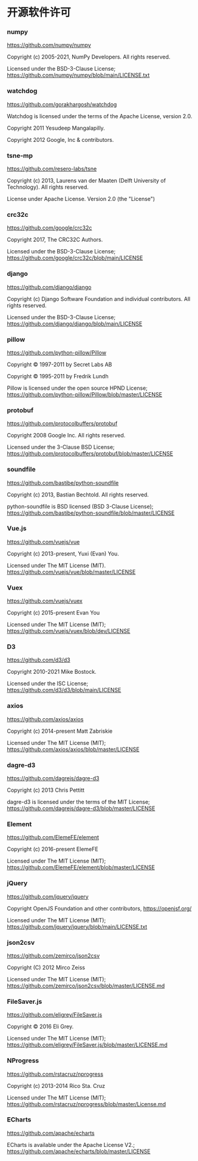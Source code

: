 # 开源软件许可

### numpy

https://github.com/numpy/numpy

Copyright (c) 2005-2021, NumPy Developers. All rights reserved.

Licensed under the BSD-3-Clause License; https://github.com/numpy/numpy/blob/main/LICENSE.txt

### watchdog

https://github.com/gorakhargosh/watchdog

Watchdog is licensed under the terms of the Apache License, version 2.0.

Copyright 2011 Yesudeep Mangalapilly.

Copyright 2012 Google, Inc & contributors.

### tsne-mp

https://github.com/resero-labs/tsne

Copyright (c) 2013, Laurens van der Maaten (Delft University of Technology). All rights reserved.

License under Apache License. Version 2.0 (the "License")

### crc32c

https://github.com/google/crc32c

Copyright 2017, The CRC32C Authors.

Licensed under the BSD-3-Clause License; https://github.com/google/crc32c/blob/main/LICENSE

### django

https://github.com/django/django

Copyright (c) Django Software Foundation and individual contributors. All rights reserved.

Licensed under the BSD-3-Clause License; https://github.com/django/django/blob/main/LICENSE

### pillow

https://github.com/python-pillow/Pillow

Copyright © 1997-2011 by Secret Labs AB

Copyright © 1995-2011 by Fredrik Lundh

Pillow is licensed under the open source HPND License; https://github.com/python-pillow/Pillow/blob/master/LICENSE

### protobuf

https://github.com/protocolbuffers/protobuf

Copyright 2008 Google Inc. All rights reserved.

Licensed under the 3-Clause BSD License; https://github.com/protocolbuffers/protobuf/blob/master/LICENSE

### soundfile

https://github.com/bastibe/python-soundfile

Copyright (c) 2013, Bastian Bechtold. All rights reserved.

python-soundfile is BSD licensed (BSD 3-Clause License); https://github.com/bastibe/python-soundfile/blob/master/LICENSE

### Vue.js

https://github.com/vuejs/vue

Copyright (c) 2013-present, Yuxi (Evan) You.

Licensed under The MIT License (MIT). https://github.com/vuejs/vue/blob/master/LICENSE

### Vuex

https://github.com/vuejs/vuex

Copyright (c) 2015-present Evan You

Licensed under The MIT License (MIT); https://github.com/vuejs/vuex/blob/dev/LICENSE

### D3

https://github.com/d3/d3

Copyright 2010-2021 Mike Bostock.

Licensed under the ISC License; https://github.com/d3/d3/blob/main/LICENSE

### axios

https://github.com/axios/axios

Copyright (c) 2014-present Matt Zabriskie

Licensed under The MIT License (MIT); https://github.com/axios/axios/blob/master/LICENSE

### dagre-d3

https://github.com/dagrejs/dagre-d3

Copyright (c) 2013 Chris Pettitt

dagre-d3 is licensed under the terms of the MIT License; https://github.com/dagrejs/dagre-d3/blob/master/LICENSE

### Element

https://github.com/ElemeFE/element

Copyright (c) 2016-present ElemeFE

Licensed under The MIT License (MIT); https://github.com/ElemeFE/element/blob/master/LICENSE

### jQuery

https://github.com/jquery/jquery

Copyright OpenJS Foundation and other contributors, https://openjsf.org/

Licensed under The MIT License (MIT); https://github.com/jquery/jquery/blob/main/LICENSE.txt

### json2csv

https://github.com/zemirco/json2csv

Copyright (C) 2012 Mirco Zeiss

Licensed under The MIT License (MIT); https://github.com/zemirco/json2csv/blob/master/LICENSE.md

### FileSaver.js

https://github.com/eligrey/FileSaver.js

Copyright © 2016 Eli Grey.

Licensed under The MIT License (MIT); https://github.com/eligrey/FileSaver.js/blob/master/LICENSE.md

### NProgress

https://github.com/rstacruz/nprogress

Copyright (c) 2013-2014 Rico Sta. Cruz

Licensed under The MIT License (MIT); https://github.com/rstacruz/nprogress/blob/master/License.md


### ECharts

https://github.com/apache/echarts

ECharts is available under the Apache License V2.; https://github.com/apache/echarts/blob/master/LICENSE



